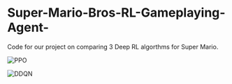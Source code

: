 # Super-Mario-Bros-RL-Gameplaying-Agent-

Code for our project on comparing 3 Deep RL algorthms for Super Mario.

![PPO](https://raw.githubusercontent.com/your_username/Super-Mario-Bros-RL-Gameplaying-Agent-/main/PPO.gif)

![DDQN]([https://github.com/Super-Mario-Bros-RL-Gameplaying-Agent-/DDQN.gif](https://github.com/SyntaxButcher/Super-Mario-Bros-RL-Gameplaying-Agent-/blob/main/DDQN.gif))
